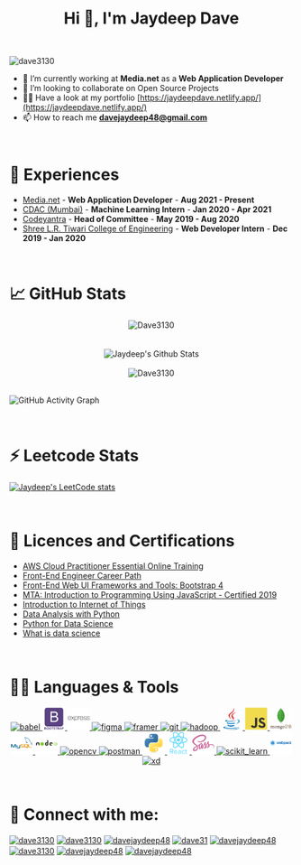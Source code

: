 <h1 align="center">Hi 👋, I'm Jaydeep Dave</h1> 
<!--<h3 align="center">A passionate Web Developer</h3>-->
<br />

<p align="left"> <img src="https://komarev.com/ghpvc/?username=dave3130&label=Profile%20views&color=0e75b6&style=flat" alt="dave3130" /> </p>

- 🔭 I’m currently working at **Media.net** as a **Web Application Developer**
- 👯 I’m looking to collaborate on Open Source Projects
- 👨‍💻 Have a look at my portfolio [https://jaydeepdave.netlify.app/](https://jaydeepdave.netlify.app/)
- 📫 How to reach me **davejaydeep48@gmail.com**

<br />

# 💼 Experiences

- [Media.net](https://www.media.net/) - <b>Web Application Developer</b> - <b>Aug 2021 - Present</b>
- [CDAC (Mumbai)](https://www.cdac.in/index.aspx?id=mumbai) - <b>Machine Learning Intern</b> - <b>Jan 2020 - Apr 2021</b>
- [Codeyantra](https://www.linkedin.com/company/code-yantra/?lipi=urn%3Ali%3Apage%3Ad_flagship3_profile_view_base%3By1j4QgoqSVmXKs1chCfAdQ%3D%3D&licu=urn%3Ali%3Acontrol%3Ad_flagship3_profile_view_base-background_details_company) - <b>Head of Committee</b> - <b>May 2019 - Aug 2020</b>
- [Shree L.R. Tiwari College of Engineering](https://slrtce.in/) - <b>Web Developer Intern</b> - <b>Dec 2019 - Jan 2020</b>

<br />

# &#x1f4c8; GitHub Stats

<div align="center">
<img style="padding-bottom: 20px" src="https://github-readme-stats.vercel.app/api/top-langs?username=Dave3130&show_icons=true&locale=en&layout=compact&theme=radical" alt="Dave3130" /></p>

 <img src="https://github-readme-stats.vercel.app/api?username=Dave3130&include_all_commits=true&count_private=true&show_icons=true&line_height=20&&show_icons=true&theme=radical" alt="Jaydeep's Github Stats">
 
 </div>
 <br />
 
<div align="center">
 <img src="https://github-readme-streak-stats.herokuapp.com/?user=Dave3130&theme=radical" alt="Dave3130" /> 
</div>

<br />

![GitHub Activity Graph](https://activity-graph.herokuapp.com/graph?username=Dave3130&bg_color=000000&color=4fff67&line=4fff67&point=ffffff&area=true&hide_border=true)  

<br/>

# ⚡ Leetcode Stats 
[![Jaydeep's LeetCode stats](https://leetcode-stats-six.vercel.app/api?username=Dave3130&theme=dark)](https://leetcode.com/Dave3130/)

<br />

# 🏅 Licences and Certifications

- [AWS Cloud Practitioner Essential Online Training](https://drive.google.com/file/d/1nGRpXn-1qLNuc3tFhKQuzkWRmHdq1Q8H/view?usp=sharing)
- [Front-End Engineer Career Path](https://www.codecademy.com/profiles/Dave3130/certificates/5f85dd867b67b60014ac9ea3)
- [Front-End Web UI Frameworks and Tools: Bootstrap 4](https://www.coursera.org/account/accomplishments/certificate/N6KRR6LCE9TJ)
- [MTA: Introduction to Programming Using JavaScript - Certified 2019](https://www.youracclaim.com/badges/8ffe4e30-5c84-429c-9f6c-a4269b4943cb/linked_in_profile)
- [Introduction to Internet of Things](https://drive.google.com/file/d/1Uk5JIM7GHSPMMLaAzkHUPxoDjnBrY-yV/view?usp=sharing)
- [Data Analysis with Python](https://courses.cognitiveclass.ai/certificates/e99e4b0812454024b81d67e625ed5d63)
- [Python for Data Science](https://www.youracclaim.com/badges/20d6696b-b276-4b60-9379-6d69fa110374/linked_in_profile)
- [What is data science](https://www.coursera.org/account/accomplishments/certificate/Z6ADP97NCABV)

<br />

# 👨‍💻 Languages & Tools
<p align="center">
    <a href="https://babeljs.io/" target="_blank"> <img src="https://www.vectorlogo.zone/logos/babeljs/babeljs-icon.svg" alt="babel" width="40" height="40"/> </a>
    <a href="https://getbootstrap.com" target="_blank"> <img src="https://raw.githubusercontent.com/devicons/devicon/master/icons/bootstrap/bootstrap-plain-wordmark.svg" alt="bootstrap" width="40" height="40"/> </a>
    <a href="https://expressjs.com" target="_blank"> <img src="https://raw.githubusercontent.com/devicons/devicon/master/icons/express/express-original-wordmark.svg" alt="express" width="40" height="40"/> </a>
    <a href="https://www.figma.com/" target="_blank"> <img src="https://www.vectorlogo.zone/logos/figma/figma-icon.svg" alt="figma" width="40" height="40"/> </a> 
    <a href="https://www.framer.com/" target="_blank"> <img src="https://www.vectorlogo.zone/logos/framer/framer-icon.svg" alt="framer" width="40" height="40"/> </a>
    <a href="https://git-scm.com/" target="_blank"> <img src="https://www.vectorlogo.zone/logos/git-scm/git-scm-icon.svg" alt="git" width="40" height="40"/> </a>
    <a href="https://hadoop.apache.org/" target="_blank"> <img src="https://www.vectorlogo.zone/logos/apache_hadoop/apache_hadoop-icon.svg" alt="hadoop" width="40" height="40"/> </a> 
    <a href="https://www.java.com" target="_blank"> <img src="https://raw.githubusercontent.com/devicons/devicon/master/icons/java/java-original.svg" alt="java" width="40" height="40"/> </a> 
    <a href="https://developer.mozilla.org/en-US/docs/Web/JavaScript" target="_blank"> <img src="https://raw.githubusercontent.com/devicons/devicon/master/icons/javascript/javascript-original.svg" alt="javascript" width="40" height="40"/> </a> 
    <a href="https://www.mongodb.com/" target="_blank"> <img src="https://raw.githubusercontent.com/devicons/devicon/master/icons/mongodb/mongodb-original-wordmark.svg" alt="mongodb" width="40" height="40"/> </a> 
    <a href="https://www.mysql.com/" target="_blank"> <img src="https://raw.githubusercontent.com/devicons/devicon/master/icons/mysql/mysql-original-wordmark.svg" alt="mysql" width="40" height="40"/> </a> 
    <a href="https://nodejs.org" target="_blank"> <img src="https://raw.githubusercontent.com/devicons/devicon/master/icons/nodejs/nodejs-original-wordmark.svg" alt="nodejs" width="40" height="40"/> </a> 
    <a href="https://opencv.org/" target="_blank"> <img src="https://www.vectorlogo.zone/logos/opencv/opencv-icon.svg" alt="opencv" width="40" height="40"/> </a>
    <a href="https://postman.com" target="_blank"> <img src="https://www.vectorlogo.zone/logos/getpostman/getpostman-icon.svg" alt="postman" width="40" height="40"/> </a> 
    <a href="https://www.python.org" target="_blank"> <img src="https://raw.githubusercontent.com/devicons/devicon/master/icons/python/python-original.svg" alt="python" width="40" height="40"/> </a> 
    <a href="https://reactjs.org/" target="_blank"> <img src="https://raw.githubusercontent.com/devicons/devicon/master/icons/react/react-original-wordmark.svg" alt="react" width="40" height="40"/> </a> 
    <a href="https://sass-lang.com" target="_blank"> <img src="https://raw.githubusercontent.com/devicons/devicon/master/icons/sass/sass-original.svg" alt="sass" width="40" height="40"/> </a> 
    <a href="https://scikit-learn.org/" target="_blank"> <img src="https://upload.wikimedia.org/wikipedia/commons/0/05/Scikit_learn_logo_small.svg" alt="scikit_learn" width="40" height="40"/> </a> 
    <a href="https://webpack.js.org" target="_blank"> <img src="https://raw.githubusercontent.com/devicons/devicon/d00d0969292a6569d45b06d3f350f463a0107b0d/icons/webpack/webpack-original-wordmark.svg" alt="webpack" width="40" height="40"/> </a> 
    <a href="https://www.adobe.com/products/xd.html" target="_blank"> <img src="https://cdn.worldvectorlogo.com/logos/adobe-xd.svg" alt="xd" width="40" height="40"/> </a> 
</p>

<br />

# 💌 Connect with me:

<p align="left">
<a href="https://codepen.io/dave3130" target="blank"><img align="center" src="https://raw.githubusercontent.com/rahuldkjain/github-profile-readme-generator/master/src/images/icons/Social/codepen.svg" alt="dave3130" height="30" width="40" /></a>
<a href="https://dev.to/dave3130" target="blank"><img align="center" src="https://cdn.jsdelivr.net/npm/simple-icons@3.0.1/icons/dev-dot-to.svg" alt="dave3130" height="30" width="40" /></a>
<a href="https://instagram.com/davejaydeep48" target="blank"><img align="center" src="https://raw.githubusercontent.com/rahuldkjain/github-profile-readme-generator/master/src/images/icons/Social/instagram.svg" alt="davejaydeep48" height="30" width="40" /></a>
<a href="https://www.codechef.com/users/dave31" target="blank"><img align="center" src="https://cdn.jsdelivr.net/npm/simple-icons@3.1.0/icons/codechef.svg" alt="dave31" height="30" width="40" /></a>
<a href="https://www.hackerrank.com/davejaydeep48" target="blank"><img align="center" src="https://raw.githubusercontent.com/rahuldkjain/github-profile-readme-generator/master/src/images/icons/Social/hackerrank.svg" alt="davejaydeep48" height="30" width="40" /></a>
<a href="https://www.leetcode.com/dave3130" target="blank"><img align="center" src="https://raw.githubusercontent.com/rahuldkjain/github-profile-readme-generator/master/src/images/icons/Social/leet-code.svg" alt="dave3130" height="30" width="40" /></a>
<a href="https://www.hackerearth.com/davejaydeep48" target="blank"><img align="center" src="https://raw.githubusercontent.com/rahuldkjain/github-profile-readme-generator/master/src/images/icons/Social/hackerearth.svg" alt="davejaydeep48" height="30" width="40" /></a>
<a href="https://auth.geeksforgeeks.org/user/davejaydeep48" target="blank"><img align="center" src="https://raw.githubusercontent.com/rahuldkjain/github-profile-readme-generator/master/src/images/icons/Social/geeks-for-geeks.svg" alt="davejaydeep48" height="30" width="40" /></a>
</p>

<!--
![ViewCount](https://views.whatilearened.today/views/github/Dave3130/views.svg)
-->


<!--
[![Readme Card](https://github-readme-stats.vercel.app/api/pin/?username=Dave3130&repo=github-readme-stats)](https://github.com/Dave3130/github-readme-stats)
-->
